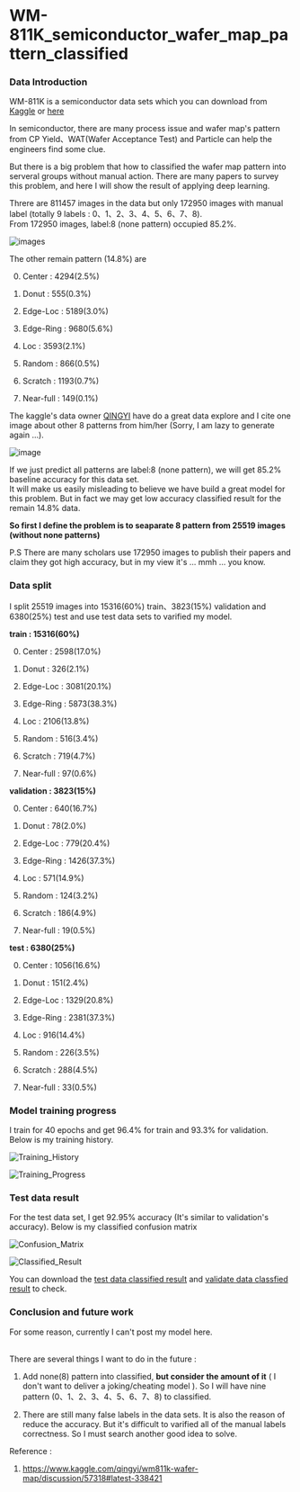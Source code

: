 # WM-811K_semiconductor_wafer_map_pattern_classified
<h3 id="Introduction"> Data Introduction </h3>

WM-811K is a semiconductor data sets which you can download from [Kaggle](https://www.kaggle.com/qingyi/wm811k-wafer-map) or [here](http://mirlab.org/dataSet/public/)

In semiconductor, there are many process issue and wafer map's pattern from CP Yield、WAT(Wafer Acceptance Test) and Particle can help the engineers find some clue. 

But there is a big problem that how to classified the wafer map pattern into serveral groups without manual action. There are many papers to survey this problem, and here I will show the result of applying deep learning.

Threre are 811457 images in the data but only 172950 images with manual label (totally 9 labels : 0、1、2、3、4、5、6、7、8).
<br>From 172950 images, label:8 (none pattern) occupied 85.2%. 

![images](https://github.com/fr407041/WM-811K_semiconductor_wafer_map_pattern_classified/blob/master/images/none_patterns.png)

The other remain pattern (14.8%) are 

0. Center :   4294(2.5%) 

1. Donut :    555(0.3%) 

2. Edge-Loc : 5189(3.0%)

3. Edge-Ring : 9680(5.6%) 

4. Loc :      3593(2.1%)

5. Random :   866(0.5%) 

6. Scratch :  1193(0.7%)

7. Near-full : 149(0.1%)

The kaggle's data owner [QINGYI](https://www.kaggle.com/qingyi/wm811k-wafer-map/) have do a great data explore and I cite one image about other 8 patterns from him/her (Sorry, I am lazy to generate again ...).

![image](https://github.com/fr407041/WM-811K_semiconductor_wafer_map_pattern_classified/blob/master/images/8%20category%20pattern.png)

If we just predict all patterns are label:8 (none pattern), we will get 85.2% baseline accuracy for this data set. 
<br>It will make us easily misleading to believe we have build a great model for this problem. But in fact we may get low accuracy classified result for the remain 14.8% data.

**So first I define the problem is to seaparate 8 pattern from 25519 images (without none patterns)**

P.S There are many scholars use 172950 images to publish their papers and claim they got high accuracy, but in my view it's ... mmh ... you know.

<h3> Data split </h3>

I split 25519 images into 15316(60%) train、3823(15%) validation and 6380(25%) test and use test data sets to varified my model.

**train : 15316(60%)**

0. Center :   2598(17.0%) 

1. Donut :    326(2.1%) 

2. Edge-Loc : 3081(20.1%)

3. Edge-Ring : 5873(38.3%) 

4. Loc :      2106(13.8%)

5. Random :   516(3.4%) 

6. Scratch :  719(4.7%)

7. Near-full : 97(0.6%)

**validation : 3823(15%)**

0. Center :   640(16.7%) 

1. Donut :    78(2.0%) 

2. Edge-Loc : 779(20.4%)

3. Edge-Ring : 1426(37.3%) 

4. Loc :      571(14.9%)

5. Random :   124(3.2%) 

6. Scratch :  186(4.9%)

7. Near-full : 19(0.5%)

**test : 6380(25%)**

0. Center :   1056(16.6%) 

1. Donut :    151(2.4%) 

2. Edge-Loc : 1329(20.8%)

3. Edge-Ring : 2381(37.3%) 

4. Loc :      916(14.4%)

5. Random :   226(3.5%) 

6. Scratch :  288(4.5%)

7. Near-full : 33(0.5%)

<h3> Model training progress </h3>

I train for 40 epochs and get 96.4% for train and 93.3% for validation. Below is my training history.

![Training_History](https://github.com/fr407041/WM-811K_semiconductor_wafer_map_pattern_classified/blob/master/images/training_history.png)

![Training_Progress](https://github.com/fr407041/WM-811K_semiconductor_wafer_map_pattern_classified/blob/master/images/training%20Progess.png)

<h3> Test data result </h3>

For the test data set, I get 92.95% accuracy (It's similar to validation's accuracy). Below is my classified confusion matrix

![Confusion_Matrix](https://github.com/fr407041/WM-811K_semiconductor_wafer_map_pattern_classified/blob/master/images/test%20data%20confusionMatrix.png)

![Classified_Result](https://github.com/fr407041/WM-811K_semiconductor_wafer_map_pattern_classified/blob/master/images/test_data_classified_rate.png)

You can download the [test data classified result](https://github.com/fr407041/WM-811K_semiconductor_wafer_map_pattern_classified/blob/master/test_classified.csv) and [validate data classfied result](https://github.com/fr407041/WM-811K_semiconductor_wafer_map_pattern_classified/blob/master/valid_classified.csv) to check.

<h3> Conclusion and future work </h3>
For some reason, currently I can't post my model here. 

<br>There are several things I want to do in the future :

1. Add none(8) pattern into classified, **but consider the amount of it** ( I don't want to deliver a joking/cheating model ). So I will have nine pattern (0、1、2、3、4、5、6、7、8) to classified. 

2. There are still many false labels in the data sets. It is also the reason of reduce the accuracy. But it's difficult to varified all of the manual labels correctness. So I must search another good idea to solve. 

Reference :

1. https://www.kaggle.com/qingyi/wm811k-wafer-map/discussion/57318#latest-338421
